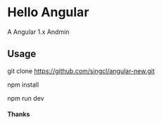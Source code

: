 # Hello Angular

A Angular 1.x Andmin

## Usage
git clone https://github.com/singcl/angular-new.git

npm install

npm run dev

#### Thanks


